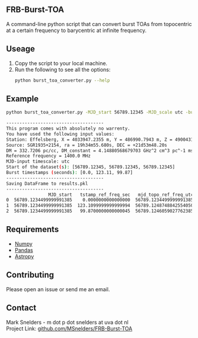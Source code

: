 ## FRB-Burst-TOA
A command-line python script that can convert burst TOAs from topocentric at a certain frequency to barycentric at infinite frequency.

## Useage
1. Copy the script to your local machine.
2. Run the following to see all the options:
   ```sh
   python burst_toa_converter.py --help
   ```
 
## Example
```sh
python burst_toa_converter.py -MJD_start 56789.12345 -MJD_scale utc -burst_tstamps 0.0,123.11,99.87 -save True -outname results.pkl
```
```sh
-------------------------------------
This program comes with absolutely no warrenty.
You have used the following input values:
Station: Effelsberg, X = 4033947.2355 m, Y = 486990.7943 m, Z = 4900431.0017 m
Source: SGR1935+2154, ra = 19h34m55.680s, DEC = +21d53m48.20s
DM = 332.7206 pc/cc, DM_constant = 4.14880568679703 GHz^2 cm^3 pc^-1 ms
Reference frequency = 1400.0 MHz
MJD-input timescale: utc
Start of the dataset(s): [56789.12345, 56789.12345, 56789.12345]
Burst timestamps (seconds): [0.0, 123.11, 99.87]
-------------------------------------
Saving DataFrame to results.pkl
-------------------------------------
                MJD_start   tstamp_ref_freq_sec   mjd_topo_ref_freq_utc   mjd_topo_inf_freq_utc   mjd_bary_inf_freq_utc   mjd_bary_inf_freq_tdb
0  56789.1234499999991385    0.0000000000000000  56789.1234499999991385  56789.1234418485837523  56789.1249510153138544  56789.1257286229738384
1  56789.1234499999991385  123.1099999999999994  56789.1248748842554050  56789.1248667328400188  56789.1263759965077043  56789.1271536041676882
2  56789.1234499999991385   99.8700000000000045  56789.1246059027762385  56789.1245977513608523  56789.1261069967295043  56789.1268846043894882
```

## Requirements

* [Numpy](https://numpy.org/)
* [Pandas](https://pandas.pydata.org/)
* [Astropy](https://www.astropy.org/)

## Contributing
Please open an issue or send me an email.

## Contact
Mark Snelders - m dot p dot snelders at uva dot nl  
Project Link: [github.com/MSnelders/FRB-Burst-TOA](https://github.com/MSnelders/FRB-Burst-TOA)
